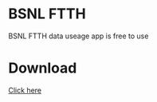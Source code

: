 # BSNL FTTH
BSNL FTTH data useage app is free to use

# Download
[Click here](https://github.com/MayankFawkes/BSNL_FTTH/releases)
